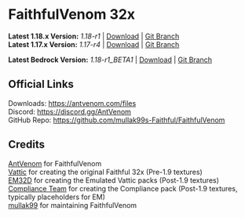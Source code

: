 # FaithfulVenom 32x

**Latest 1.18.x Version:** _1.18-r1_ | [Download](https://drive.google.com/file/d/1S5WHst6SBDWyGaO8iQ3yPgxGGkT4A2xo/view?usp=sharing) | [Git Branch](https://github.com/mullak99s-Faithful/FaithfulVenom/tree/1.18)    
**Latest 1.17.x Version:** _1.17-r4_ | [Download](https://drive.google.com/file/d/1wNwtuYKqY04jncyAQAC8tByNwJRSJkMp/view?usp=sharing) | [Git Branch](https://github.com/mullak99s-Faithful/FaithfulVenom/tree/1.17)  

**Latest Bedrock Version:** _1.18-r1_BETA1_ | [Download](https://drive.google.com/file/d/1nzk3uqCUl3_fPAErZHtDnLLejHF-Cr35/view?usp=sharing) | [Git Branch](https://github.com/mullak99s-Faithful/FaithfulVenom/tree/bedrock)  

## Official Links

Downloads: https://antvenom.com/files  
Discord: https://discord.gg/AntVenom  
GitHub Repo: https://github.com/mullak99s-Faithful/FaithfulVenom  

## Credits

[AntVenom](https://antvenom.com/) for FaithfulVenom  
[Vattic](https://web.archive.org/web/20150607220656/http://www.minecraftforum.net:80/forums/mapping-and-modding/resource-packs/1223254-faithful-32x32-pack-update-red-cat-clay-1-8) for creating the original Faithful 32x (Pre-1.9 textures)  
[EM32D](https://www.planetminecraft.com/texture-pack/em32d/) for creating the Emulated Vattic packs (Post-1.9 textures)  
[Compliance Team](https://compliancepack.net/) for creating the Compliance pack (Post-1.9 textures, typically placeholders for EM)  
[mullak99](https://faithful.mullak99.co.uk/) for maintaining FaithfulVenom  
